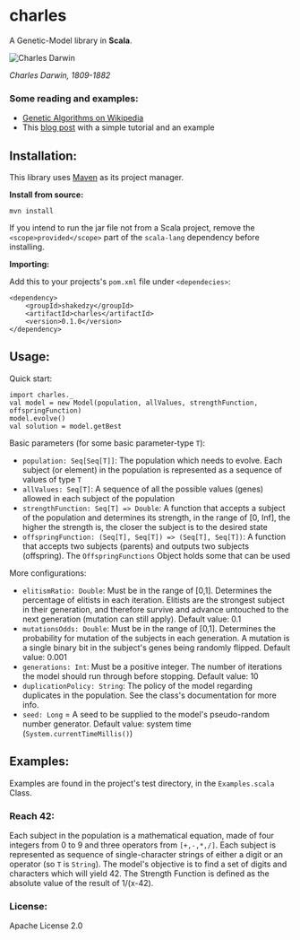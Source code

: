 # charles
A Genetic-Model library in **Scala**.

![Charles Darwin](https://i.guim.co.uk/img/media/83381c9b4b97c3eefd1c6f67cd32f819e22fab80/60_206_3398_4246/master/3398.jpg?w=300&q=55&auto=format&usm=12&fit=max&s=d3ece4b003774449dc14053a243597a9)

_Charles Darwin, 1809-1882_

### Some reading and examples:
* [Genetic Algorithms on Wikipedia](https://en.wikipedia.org/wiki/Genetic_algorithm)
* This [blog post](https://burakkanber.com/blog/machine-learning-genetic-algorithms-part-1-javascript/) with a simple tutorial and an example

## Installation:
This library uses [Maven](https://maven.apache.org/) as its project manager.

**Install from source:**
```
mvn install
```
If you intend to run the jar file not from a Scala project, remove the `<scope>provided</scope>` part of
the `scala-lang` dependency before installing.

**Importing:**

Add this to your projects's `pom.xml` file under `<dependecies>`:

```
<dependency>
    <groupId>shakedzy</groupId>
    <artifactId>charles</artifactId>
    <version>0.1.0</version>
</dependency>
```


## Usage:
Quick start:
```
import charles._
val model = new Model(population, allValues, strengthFunction, offspringFunction)
model.evolve()
val solution = model.getBest
```
Basic parameters (for some basic parameter-type `T`):
* `population: Seq[Seq[T]]`: The population which needs to evolve. Each subject (or element) in the
 population is represented as a sequence of values of type `T`
* `allValues: Seq[T]`: A sequence of all the possible values (genes) allowed in each subject of the population
* `strengthFunction: Seq[T] => Double`: A function that accepts a subject of the population and determines 
 its strength, in the range of [0, Inf], the higher the strength is, the closer the subject is to the 
 desired state
* `offspringFunction: (Seq[T], Seq[T]) => (Seq[T], Seq[T])`: A function that accepts two subjects (parents) 
 and outputs two subjects (offspring). The `OffspringFunctions` Object holds some that can be used

More configurations:
* `elitismRatio: Double`: Must be in the range of [0,1]. Determines the percentage of elitists in each 
 iteration. Elitists are the strongest subject in their generation, and therefore survive and advance 
 untouched to the next generation (mutation can still apply). Default value: 0.1
* `mutationsOdds: Double`: Must be in the range of [0,1]. Determines the probability for mutation of 
 the subjects in each generation. A mutation is a single binary bit in the subject's genes being randomly
 flipped. Default value: 0.001
* `generations: Int`: Must be a positive integer. The number of iterations the model should run through
 before stopping. Default value: 10
* `duplicationPolicy: String`: The policy of the model regarding duplicates in the population. See
 the class's documentation for more info. 
* `seed: Long` = A seed to be supplied to the model's pseudo-random number generator. Default value:
 system time (`System.currentTimeMillis()`)
 
## Examples:
Examples are found in the project's test directory, in the `Examples.scala` Class.

### Reach 42:
Each subject in the population is a mathematical equation, made of four integers from 0 to 9 and three
operators from `[+,-,*,/]`. Each subject is represented as sequence of single-character strings of either
a digit or an operator (so `T` is `String`). The model's objective is to find a set of digits and characters which will
yield 42. The Strength Function is defined as the absolute value of the result of 1/(x-42).

### License:
Apache License 2.0